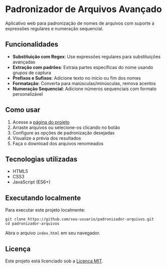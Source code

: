 # Padronizador de Arquivos Avançado

Aplicativo web para padronização de nomes de arquivos com suporte a expressões regulares e numeração sequencial.

## Funcionalidades

- **Substituição com Regex**: Use expressões regulares para substituições avançadas
- **Extração com padrões**: Extraia partes específicas do nome usando grupos de captura
- **Prefixos e Sufixos**: Adicione texto no início ou fim dos nomes
- **Formatação**: Converta para maiúsculas/minúsculas, remova acentos
- **Numeração Sequencial**: Adicione números sequenciais com formato personalizável

## Como usar

1. Acesse a [página do projeto](https://FFFidalgo.github.io/padronizador-arquivos/)
2. Arraste arquivos ou selecione-os clicando no botão
3. Configure as opções de padronização desejadas
4. Visualize a prévia dos resultados
5. Faça o download dos arquivos renomeados

## Tecnologias utilizadas

- HTML5
- CSS3
- JavaScript (ES6+)

## Executando localmente

Para executar este projeto localmente:

```
git clone https://github.com/seu-usuario/padronizador-arquivos.git
cd padronizador-arquivos
```

Abra o arquivo `index.html` em seu navegador.

## Licença

Este projeto está licenciado sob a [Licença MIT](LICENSE).
